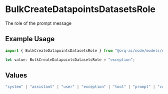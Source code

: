 # BulkCreateDatapointsDatasetsRole

The role of the prompt message

## Example Usage

```typescript
import { BulkCreateDatapointsDatasetsRole } from "@orq-ai/node/models/operations";

let value: BulkCreateDatapointsDatasetsRole = "exception";
```

## Values

```typescript
"system" | "assistant" | "user" | "exception" | "tool" | "prompt" | "correction" | "expected_output"
```
